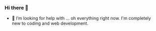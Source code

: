 ### Hi there 👋
- 🤔 I’m looking for help with ... oh everything right now. I'm completely new to coding and web development. 
<!--
**Skye404/Skye404** is a ✨ _special_ ✨ repository because its `README.md` (this file) appears on your GitHub profile.

Here are some ideas to get you started:

- 🔭 I’m currently working on ...
- 🌱 I’m currently learning ...
- 👯 I’m looking to collaborate on ...
- 🤔 I’m looking for help with ... oh everything right now. I'm completely new to coding and web development. 
- 💬 Ask me about ...
- 📫 How to reach me: ...
- 😄 Pronouns: ...
- ⚡ Fun fact: ...
-->
